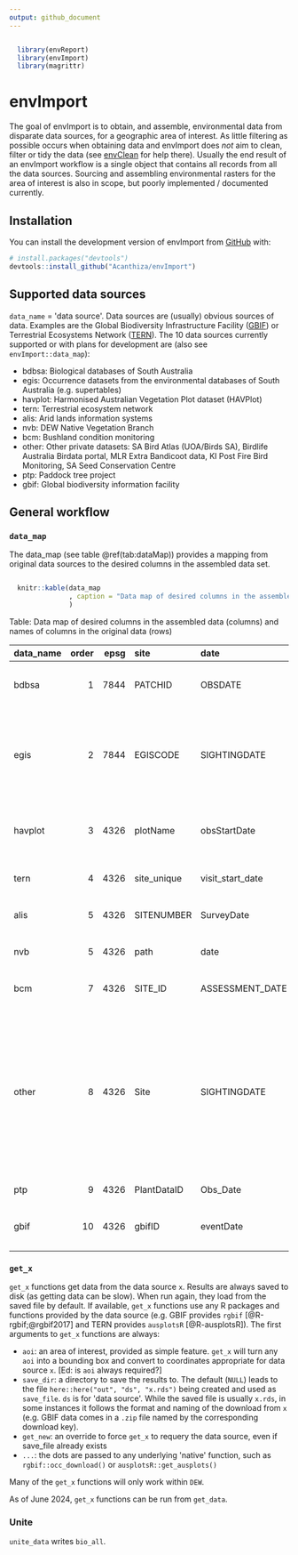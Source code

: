 ```yaml
---
output: github_document
---
```


<!-- README.md is generated from README.Rmd. Please edit that file -->




```r

  library(envReport)
  library(envImport)
  library(magrittr)
```

# envImport

<!-- badges: start -->
<!-- badges: end -->

The goal of envImport is to obtain, and assemble, environmental data from disparate data sources, for a geographic area of interest. As little filtering as possible occurs when obtaining data and envImport does _not_ aim to clean, filter or tidy the data (see [envClean](https://acanthiza.github.io/envClean/) for help there). Usually the end result of an envImport workflow is a single object that contains all records from all the data sources. Sourcing and assembling environmental rasters for the area of interest is also in scope, but poorly implemented / documented currently.

## Installation

You can install the development version of envImport from [GitHub](https://github.com/) with:

``` r
# install.packages("devtools")
devtools::install_github("Acanthiza/envImport")
```

## Supported data sources

`data_name` = 'data source'. Data sources are (usually) obvious sources of data. Examples are the Global Biodiversity Infrastructure Facility ([GBIF](https://www.gbif.org/)) or Terrestrial Ecosystems Network ([TERN](https://www.tern.org.au/)). The 10 data sources currently supported or with plans for development are (also see `envImport::data_map`):

* bdbsa: Biological databases of South Australia
* egis: Occurrence datasets from the environmental databases of South Australia (e.g. supertables)
* havplot: Harmonised Australian Vegetation Plot dataset (HAVPlot)
* tern: Terrestrial ecosystem network
* alis: Arid lands information systems
* nvb: DEW Native Vegetation Branch
* bcm: Bushland condition monitoring
* other: Other private datasets: SA Bird Atlas (UOA/Birds SA), Birdlife Australia Birdata portal, MLR Extra Bandicoot data, KI Post Fire Bird Monitoring, SA Seed Conservation Centre
* ptp: Paddock tree project
* gbif: Global biodiversity information facility

## General workflow

### `data_map`

The data_map (see table @ref(tab:dataMap)) provides a mapping from original data sources to the desired columns in the assembled data set.


```r

  knitr::kable(data_map
               , caption = "Data map of desired columns in the assembled data (columns) and names of columns in the original data (rows)"
               )
```



Table: Data map of desired columns in the assembled data (columns) and names of columns in the original data (rows)

|data_name | order| epsg|site        |date             |lat             |long             |original_name            |common           |nsx          |occ_derivation   |quantity         |survey_nr |survey     |ind                        |rel_metres                    |sens         |lifeform  |lifespan |cover            |cover_code      |height |quad_x       |quad_y       |epbc_status     |npw_status       |method           |obs            |denatured           |desc                                                                                                                                                                         |data_name_use |
|:---------|-----:|----:|:-----------|:----------------|:---------------|:----------------|:------------------------|:----------------|:------------|:----------------|:----------------|:---------|:----------|:--------------------------|:-----------------------------|:------------|:---------|:--------|:----------------|:---------------|:------|:------------|:------------|:---------------|:----------------|:----------------|:--------------|:-------------------|:----------------------------------------------------------------------------------------------------------------------------------------------------------------------------|:-------------|
|bdbsa     |     1| 7844|PATCHID     |OBSDATE          |LATITUDE        |LONGITUDE        |SPECIES                  |COMNAME1         |NSXCODE      |NUMOBSERVED      |NUMOBSERVED      |SURVEYNR  |SURVEYNAME |ISINDIGENOUS               |rel_metres                    |NA           |MUIRCODE  |LIFESPAN |COVER            |COVCODE         |NA     |VEGQUADSIZE1 |VEGQUADSIZE2 |ESACTSTATUSCODE |NPWACTSTATUSCODE |METHODDESC       |observer       |NA                  |Biological databases of South Australia                                                                                                                                      |BDBSA         |
|egis      |     2| 7844|EGISCODE    |SIGHTINGDATE     |LATITUDE        |LONGITUDE        |SPECIES                  |COMNAME          |NSXCODE      |NUMOBSERVED      |NUMOBSERVED      |SURVEYNR  |SURVEYNAME |ISINDIGENOUSFLAG           |rel_metres                    |DISTRIBNDESC |NA        |NA       |NA               |NA              |NA     |NA           |NA           |ESACTSTATUSCODE |NPWACTSTATUSCODE |METHODDESC       |OBSERVER       |NA                  |Occurrence datasets from the environmental databases of South Australia (e.g. supertables)                                                                                   |EGIS          |
|havplot   |     3| 4326|plotName    |obsStartDate     |decimalLatitude |decimalLongitude |scientificName           |NA               |NA           |abundanceValue   |abundanceValue   |NA        |projectID  |NA                         |coordinateUncertaintyInMetres |NA           |NA        |NA       |cover            |NA              |NA     |length       |width        |NA              |NA               |abundanceMethod  |individualName |NA                  |Harmonised Australian Vegetation Plot dataset (HAVPlot)                                                                                                                      |HAVPlot       |
|tern      |     4| 4326|site_unique |visit_start_date |latitude        |longitude        |species                  |NA               |NA           |NA               |NA               |NA        |NA         |NA                         |NA                            |NA           |lifeform  |NA       |cover            |NA              |height |quadX        |quadY        |NA              |NA               |NA               |observer_veg   |NA                  |Terrestrial ecosystem network                                                                                                                                                |TERN          |
|alis      |     5| 4326|SITENUMBER  |SurveyDate       |LATITUDE        |LONGITUDE        |LegacyName               |NA               |NSXCode      |NA               |NA               |NA        |LandSystem |NA                         |NA                            |NA           |Lifeform  |NA       |Cover            |NA              |NA     |NA           |NA           |NA              |NA               |NA               |observer       |NA                  |Arid lands information systems                                                                                                                                               |ALIS          |
|nvb       |     5| 4326|path        |date             |lat             |lon              |Spp                      |NA               |NA           |NA               |NA               |NA        |NA         |NA                         |NA                            |NA           |NA        |NA       |NA               |NA              |NA     |NA           |NA           |NA              |NA               |NA               |assessor       |NA                  |DEW Native Vegetation Branch                                                                                                                                                 |NVB           |
|bcm       |     7| 4326|SITE_ID     |ASSESSMENT_DATE  |LATITUDE        |LONGITUDE        |Species                  |Common1          |Old_NSX_Code |NA               |NA               |NA        |NA         |isIndigenous               |NA                            |NA           |NA        |LIFESPAN |NA               |NA              |NA     |X_DIM        |Y_DIM        |NA              |NA               |NA               |assessor       |NA                  |Bushland condition monitoring                                                                                                                                                |BCM           |
|other     |     8| 4326|Site        |SIGHTINGDATE     |LATITUDE        |LONGITUDE        |SPECIES                  |NA               |NA           |NUMOBSERVED      |NUMOBSERVED      |SURVEYNR  |SURVEYNAME |NA                         |maxDist                       |NA           |NA        |NA       |NA               |NA              |NA     |NA           |NA           |NA              |NA               |METHODDESC       |observer       |NA                  |Other private datasets: SA Bird Atlas (UOA/Birds SA), Birdlife Australia Birdata portal, MLR Extra Bandicoot data, KI Post Fire Bird Monitoring, SA Seed Conservation Centre |Other         |
|ptp       |     9| 4326|PlantDataID |Obs_Date         |LATITUDE        |LONGITUDE        |Scientific_name_original |Common_name_orig |NSXCODE      |NA               |NA               |NA        |NA         |Native_Introduced_original |NA                            |NA           |Life_form |NA       |NA               |Cover_abundance |NA     |NA           |NA           |NA              |NA               |NA               |Observers      |NA                  |Paddock tree project                                                                                                                                                         |PTP           |
|gbif      |    10| 4326|gbifID      |eventDate        |decimalLatitude |decimalLongitude |species                  |NA               |organismID   |occurrenceStatus |organismQuantity |NA        |NA         |NA                         |coordinateUncertaintyInMeters |NA           |NA        |NA       |organismQuantity |NA              |NA     |NA           |NA           |NA              |NA               |samplingProtocol |recordedBy     |informationWithheld |Global biodiversity information facility                                                                                                                                     |GBIF          |



### `get_x`

`get_x` functions get data from the data source `x`. Results are always saved to disk (as getting data can be slow). When run again, they load from the saved file by default. If available, `get_x` functions use any R packages and functions provided by the data source (e.g. GBIF provides `rgbif` [@R-rgbif;@rgbif2017] and TERN provides `ausplotsR` [@R-ausplotsR]). The first arguments to `get_x` functions are always:

* `aoi`: an area of interest, provided as simple feature. `get_x` will turn any `aoi` into a bounding box and convert to coordinates appropriate for data source `x`. [Ed: is `aoi` always required?]
* `save_dir`: a directory to save the results to. The default (`NULL`) leads to the file `here::here("out", "ds", "x.rds")` being created and used as `save_file`. `ds` is for 'data source'. While the saved file is usually `x.rds`, in some instances it follows the format and naming of the download from `x` (e.g. GBIF data comes in a `.zip` file named by the corresponding download key).
* `get_new`: an override to force `get_x` to requery the data source, even if save_file already exists
* `...`: the dots are passed to any underlying 'native' function, such as `rgbif::occ_download()` or `ausplotsR::get_ausplots()`

Many of the `get_x` functions will only work within `DEW`.

As of June 2024, `get_x` functions can be run from `get_data`.

### Unite

`unite_data` writes `bio_all`. 
